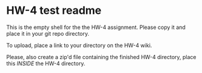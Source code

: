 # HW-4 test readme

This is the empty shell for the the HW-4 assignment. Please copy it and place it in your git repo directory.

To upload, place a link to your directory on the HW-4 wiki.

Please, also create a zip'd file containing the finished HW-4 directory, place this _INSIDE_ the HW-4 directory.
